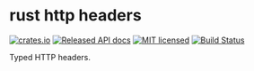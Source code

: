 # rust http headers

[![crates.io](https://img.shields.io/crates/v/headers.svg)](https://crates.io/crates/headers)
[![Released API docs](https://docs.rs/headers/badge.svg)](https://docs.rs/headers)
[![MIT licensed](https://img.shields.io/badge/license-MIT-blue.svg)](./LICENSE)
[![Build Status](https://github.com/hyperium/headers/workflows/CI/badge.svg)](https://github.com/hyperium/headers/actions?query=workflow%3ACI)

Typed HTTP headers.
